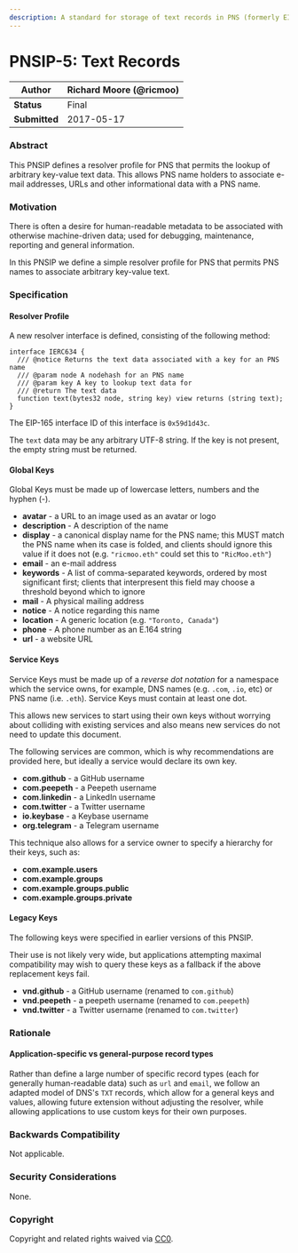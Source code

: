 ```yaml
---
description: A standard for storage of text records in PNS (formerly EIP-634).
---
```


# PNSIP-5: Text Records

| **Author**    | Richard Moore (@ricmoo) |
| ------------- | ----------------------- |
| **Status**    | Final                   |
| **Submitted** | 2017-05-17              |

### Abstract

This PNSIP defines a resolver profile for PNS that permits the lookup of arbitrary key-value text data. This allows PNS name holders to associate e-mail addresses, URLs and other informational data with a PNS name.

### Motivation

There is often a desire for human-readable metadata to be associated with otherwise machine-driven data; used for debugging, maintenance, reporting and general information.

In this PNSIP we define a simple resolver profile for PNS that permits PNS names to associate arbitrary key-value text.

### Specification

#### Resolver Profile

A new resolver interface is defined, consisting of the following method:

```solidity
interface IERC634 {
  /// @notice Returns the text data associated with a key for an PNS name
  /// @param node A nodehash for an PNS name
  /// @param key A key to lookup text data for
  /// @return The text data
  function text(bytes32 node, string key) view returns (string text);
}
```

The EIP-165 interface ID of this interface is `0x59d1d43c`.

The `text` data may be any arbitrary UTF-8 string. If the key is not present, the empty string must be returned.

#### Global Keys

Global Keys must be made up of lowercase letters, numbers and the hyphen (-).

* **avatar** - a URL to an image used as an avatar or logo
* **description** - A description of the name
* **display** - a canonical display name for the PNS name; this MUST match the PNS name when its case is folded, and clients should ignore this value if it does not (e.g. `"ricmoo.eth"` could set this to `"RicMoo.eth"`)
* **email** - an e-mail address
* **keywords** - A list of comma-separated keywords, ordered by most significant first; clients that interpresent this field may choose a threshold beyond which to ignore
* **mail** - A physical mailing address
* **notice** - A notice regarding this name
* **location** - A generic location (e.g. `"Toronto, Canada"`)
* **phone** - A phone number as an E.164 string
* **url** - a website URL

#### Service Keys

Service Keys must be made up of a _reverse dot notation_ for a namespace which the service owns, for example, DNS names (e.g. `.com`, `.io`, etc) or PNS name (i.e. `.eth`). Service Keys must contain at least one dot.

This allows new services to start using their own keys without worrying about colliding with existing services and also means new services do not need to update this document.

The following services are common, which is why recommendations are provided here, but ideally a service would declare its own key.

* **com.github** - a GitHub username
* **com.peepeth** - a Peepeth username
* **com.linkedin** - a LinkedIn username
* **com.twitter** - a Twitter username
* **io.keybase** - a Keybase username
* **org.telegram** - a Telegram username

This technique also allows for a service owner to specify a hierarchy for their keys, such as:

* **com.example.users**
* **com.example.groups**
* **com.example.groups.public**
* **com.example.groups.private**

#### Legacy Keys

The following keys were specified in earlier versions of this PNSIP.

Their use is not likely very wide, but applications attempting maximal compatibility may wish to query these keys as a fallback if the above replacement keys fail.

* **vnd.github** - a GitHub username (renamed to `com.github`)
* **vnd.peepeth** - a peepeth username (renamed to `com.peepeth`)
* **vnd.twitter** - a Twitter username (renamed to `com.twitter`)

### Rationale

#### Application-specific vs general-purpose record types

Rather than define a large number of specific record types (each for generally human-readable data) such as `url` and `email`, we follow an adapted model of DNS's `TXT` records, which allow for a general keys and values, allowing future extension without adjusting the resolver, while allowing applications to use custom keys for their own purposes.

### Backwards Compatibility

Not applicable.

### Security Considerations

None.

### Copyright

Copyright and related rights waived via [CC0](https://creativecommons.org/publicdomain/zero/1.0/).
